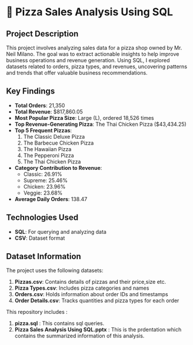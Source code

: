 # 🍕 Pizza Sales Analysis Using SQL  

## Project Description  
This project involves analyzing sales data for a pizza shop owned by Mr. Neil Milano. The goal was to extract actionable insights to help improve business operations and revenue generation. Using SQL, I explored datasets related to orders, pizza types, and revenues, uncovering patterns and trends that offer valuable business recommendations.  

## Key Findings  
- **Total Orders**: 21,350  
- **Total Revenue**: $817,860.05  
- **Most Popular Pizza Size**: Large (L), ordered 18,526 times  
- **Top Revenue-Generating Pizza**: The Thai Chicken Pizza ($43,434.25)  
- **Top 5 Frequent Pizzas**:  
  1. The Classic Deluxe Pizza  
  2. The Barbecue Chicken Pizza  
  3. The Hawaiian Pizza  
  4. The Pepperoni Pizza  
  5. The Thai Chicken Pizza  
- **Category Contribution to Revenue**:  
  - Classic: 26.91%  
  - Supreme: 25.46%  
  - Chicken: 23.96%  
  - Veggie: 23.68%  
- **Average Daily Orders**: 138.47  

## Technologies Used  
- **SQL**: For querying and analyzing data   
- **CSV**: Dataset format  

## Dataset Information  
The project uses the following datasets:  
1. **Pizzas.csv**: Contains details of pizzas and their price,size etc.
2. **Pizza Types.csv**: Includes pizza categories and names
3. **Orders.csv**: Holds information about order IDs and timestamps  
4. **Order Details.csv**: Tracks quantities and pizza types for each order  

This repository includes :
1. **pizza.sql** : This contains sql queries.
2. **Pizza Sales Analysis Using SQL.pptx** : This is the prdentation which contains the summarized information of this analysis.
